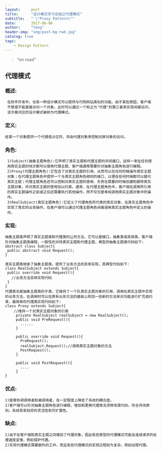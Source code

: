 ```yaml
---
layout:     post
title:      "设计模式学习总结之代理模式"
subtitle:   " \"Proxy Pattern\""
date:       2017-06-06 
author:     "Yang"
header-img: "img/post-bg-rwd.jpg"
catalog: true
tags:
    - Design Pattern
---
```


> “on road”
## 代理模式
### 概述:
     在软件开发中，也有一种设计模式可以提供与代购网站类似的功能。由于某些原因，客户端
     不想或不能直接访问一个对象，此时可以通过一个称之为"代理"的第三者来实现间接访问，
     该方案对应的设计模式被称为代理模式。

### 定义:
    给某一个对象提供一个代理或占位符，并由代理对象来控制对原对象的访问。

### 角色:
     1)Subject(抽象主题角色):它声明了真实主题和代理主题的共同接口，这样一来在任何使
     用真实主题的地方都可以使用代理主题，客户端通常需要针对抽象主题角色进行编程。
     2)Proxy(代理主题角色):它包含了对真实主题的引用，从而可以在任何时候操作真实主题
     对象；在代理主题角色中提供一个与真实主题角色相同的接口，以便在任何时候都可以替代
     真实主题；代理主题角色还可以控制对真实主题的使用，负责在需要的时候创建和删除真实
     主题对象，并对真实主题的使用加以约束。通常，在代理主题角色中，客户端在调用所引用
     的真实主题操作之前或之后还需要执行其他操作，而不仅仅是单纯调用真实主题对象中的操
     作。
     3)RealSubject(真实主题角色):它定义了代理角色所代表的真实对象，在真实主题角色中
     实现了真实的业务操作，在客户端可以通过代理主题角色间接调用真实主题角色中定义的操
     作。

### 实现:
    抽象主题类声明了真实主题类和代理类的公共方法，它可以是接口，抽象类或具体类，客户端
    针对抽象主题类编程，一致性的对待真实主题和代理主题，典型的抽象主题类代码如下:
    abstract class Subject{
     public abstract void Request();
    }

    真实主题类继承了抽象主题类，提供了业务方法的具体实现，其典型代码如下:
    class RealSubject extends Subject{
     public override void Request(){
       //业务方法具体实现代码
     }
    }
    代理类也是抽象主题类的子类，它维持了一个队真实主题对象的引用，调用在真实主题中实现
    的业务方法，在调用时可以在原有业务方法的基础上附加一些新的方法来对功能进行扩充或约
    束，最简单的代理类实现代码如下:
    class Proxy extends Subject{
	    //维持一个对真实主题对象的引用
	     private RealSubject realSubject = new RealSubject();
	     public void PreRequest(){
	       ......
	     }
	
	     public override void Request(){
	       PreRequest();
	       realSubject.Request();//调用真实主题对象的方法
	       PostRequest();
	     }
	
	     public void PostRequest(){
	       ....
	     }
    }

### 优点:
    1)能够协调调用者和被调用者，在一定程度上降低了系统的耦合度。
    2)客户端可以针对抽象主题角色进行编程，增加和更换代理类无须修改源代码，符合开闭原
    则，系统具有较好的灵活性和可扩展性。

### 缺点:
    1)由于在客户端和真实主题之间增加了代理对象，因此有些类型的代理模式可能会造成请求的处理速度变慢，例如保护代理。
    2)实现代理模式需要额外的工作，而且有些代理模式的实现过程较为复杂，例如远程代理。

